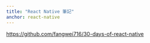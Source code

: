 ```yaml
---
title: "React Native 筆記"
anchor: react-native
---
```


<https://github.com/fangwei716/30-days-of-react-native>
